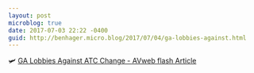 ```yaml
---
layout: post
microblog: true
date: 2017-07-03 22:22 -0400
guid: http://benhager.micro.blog/2017/07/04/ga-lobbies-against.html
---
```

🛩 [GA Lobbies Against ATC Change - AVweb flash Article](https://www.avweb.com/avwebflash/news/GA-Lobbies-Against-ATC-Change-229238-1.html)
